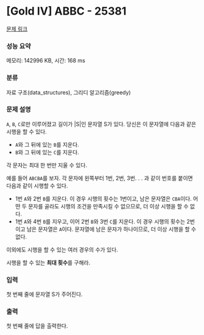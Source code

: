 # [Gold IV] ABBC - 25381 

[문제 링크](https://www.acmicpc.net/problem/25381) 

### 성능 요약

메모리: 142996 KB, 시간: 168 ms

### 분류

자료 구조(data_structures), 그리디 알고리즘(greedy)

### 문제 설명

<p><code>A</code>, <code>B</code>, <code>C</code>로만 이루어졌고 길이가 |S|인 문자열 S가 있다. 당신은 이 문자열에 다음과 같은 시행을 할 수 있다.</p>

<ul>
	<li><code>A</code>와 그 뒤에 있는 <code>B</code>를 지운다.</li>
	<li><code>B</code>와 그 뒤에 있는 <code>C</code>를 지운다.</li>
</ul>

<p>각 문자는 최대 한 번만 지울 수 있다.</p>

<p>예를 들어 <code>ABCBA</code>를 보자. 각 문자에 왼쪽부터 1번, 2번, 3번. . . 과 같이 번호를 붙이면 다음과 같이 시행할 수 있다.</p>

<ul>
	<li>1번 <code>A</code>와 2번 <code>B</code>를 지운다. 이 경우 시행의 횟수는 1번이고, 남은 문자열은 <code>CBA</code>이다. 어떤 두 문자를 골라도 시행의 조건을 만족시킬 수 없으므로, 더 이상 시행을 할 수 없다.</li>
	<li>1번 <code>A</code>와 4번 <code>B</code>를 지우고, 이어 2번 <code>B</code>와 3번 <code>C</code>를 지운다. 이 경우 시행의 횟수는 2번이고 남은 문자열은 <code>A</code>이다. 문자열에 남은 문자가 하나이므로, 더 이상 시행을 할 수 없다.</li>
</ul>

<p>이외에도 시행을 할 수 있는 여러 경우의 수가 있다.</p>

<p>시행을 할 수 있는 <strong>최대 횟수</strong>를 구해라.</p>

### 입력 

 <p>첫 번째 줄에 문자열 S가 주어진다.</p>

### 출력 

 <p>첫 번째 줄에 답을 출력한다.</p>


